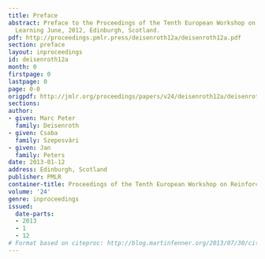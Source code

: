 ```yaml
---
title: Preface
abstract: Preface to the Proceedings of the Tenth European Workshop on Reinforcement
  Learning June, 2012, Edinburgh, Scotland.
pdf: http://proceedings.pmlr.press/deisenroth12a/deisenroth12a.pdf
section: preface
layout: inproceedings
id: deisenroth12a
month: 0
firstpage: 0
lastpage: 0
page: 0-0
origpdf: http://jmlr.org/proceedings/papers/v24/deisenroth12a/deisenroth12a.pdf
sections: 
author:
- given: Marc Peter
  family: Deisenroth
- given: Csaba
  family: Szepesvári
- given: Jan
  family: Peters
date: 2013-01-12
address: Edinburgh, Scotland
publisher: PMLR
container-title: Proceedings of the Tenth European Workshop on Reinforcement Learning
volume: '24'
genre: inproceedings
issued:
  date-parts:
  - 2013
  - 1
  - 12
# Format based on citeproc: http://blog.martinfenner.org/2013/07/30/citeproc-yaml-for-bibliographies/
---
```

